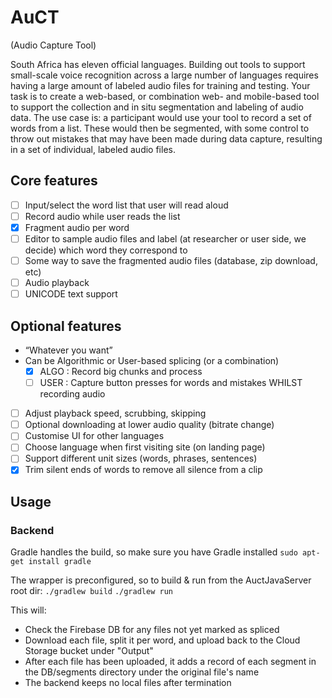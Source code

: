 # AuCT
(Audio Capture Tool)

South Africa has eleven official languages. Building out tools to support small-scale voice recognition across a large number of languages requires having a large amount of labeled audio files for training and testing. Your task is to create a web-based, or combination web- and mobile-based tool to support the collection and in situ segmentation and labeling of audio data. The use case is: a participant would use your tool to record a set of words from a list. These would then be segmented, with some control to throw out mistakes that may have been made during data capture, resulting in a set of individual, labeled audio files.

## Core features
- [ ] Input/select the word list that user will read aloud
- [ ] Record audio while user reads the list
- [x] Fragment audio per word
- [ ] Editor to sample audio files and label (at researcher or user side, we decide) which word they correspond to
- [ ] Some way to save the fragmented audio files (database, zip download, etc)
- [ ] Audio playback
- [ ] UNICODE text support

## Optional features
- “Whatever you want”
- Can be Algorithmic or User-based splicing (or a combination)
  - [x] ALGO : Record big chunks and process
  - [ ] USER : Capture button presses for words and mistakes WHILST recording audio
- [ ] Adjust playback speed, scrubbing, skipping
- [ ] Optional downloading at lower audio quality (bitrate change) 
- [ ] Customise UI for other languages
- [ ] Choose language when first visiting site (on landing page)
- [ ] Support different unit sizes (words, phrases, sentences)
- [x] Trim silent ends of words to remove all silence from a clip

## Usage

### Backend
Gradle handles the build, so make sure you have Gradle installed
`sudo apt-get install gradle`

The wrapper is preconfigured, so to build & run from the AuctJavaServer root dir:
`./gradlew build`
`./gradlew run`

This will:
- Check the Firebase DB for any files not yet marked as spliced
- Download each file, split it per word, and upload back to the Cloud Storage bucket under "Output"
- After each file has been uploaded, it adds a record of each segment in the DB/segments directory under the original file's name
- The backend keeps no local files after termination
